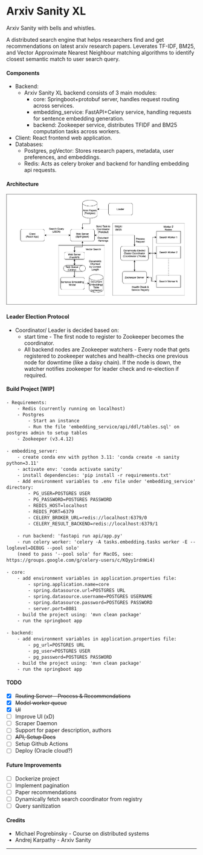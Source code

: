 # Arxiv Sanity XL

Arxiv Sanity with bells and whistles.

A distributed search engine that helps researchers find and get recommendations on latest arxiv research papers. Leverates TF-IDF, BM25, and Vector Approximate Nearest Neighbour matching algorithms to identify closest semantic match to user search query.

#### Components
- Backend:
  - Arxiv Sanity XL backend consists of 3 main modules:
      - core: Springboot+protobuf server, handles request routing across services.
      - embedding_service: FastAPI+Celery service, handling requests for sentence embedding generation.
      - backend: Zookeeper service, distributes TFIDF and BM25 computation tasks across workers.
- Client: React frontend web application.
- Databases:
    - Postgres, pgVector: Stores research papers, metadata, user preferences, and embeddings.
    - Redis: Acts as celery broker and backend for handling embedding api requests.

#### Architecture
![alt text](https://github.com/k-pratyush/arxiv-sanity-xl/blob/main/docs/architecture.png?raw=true)

#### Leader Election Protocol
- Coordinator/ Leader is decided based on:
    - start time - The first node to register to Zookeeper becomes the coordinator.
    - All backend nodes are Zookeeper watchers - Every node that gets registered to zookeeper watches and health-checks one previous node for downtime (like a daisy chain). If the node is down, the watcher notifies zookeeper for leader check and re-election if required.

#### Build Project [WIP]
```
- Requirements:
    - Redis (currently running on localhost)
    - Postgres
        - Start an instance
        - Run the file 'embedding_service/api/ddl/tables.sql' on postgres admin to setup tables
    - Zookeeper (v3.4.12)

- embedding_server:
    - create conda env with python 3.11: 'conda create -n sanity python=3.11'
    - activate env: 'conda activate sanity'
    - install dependencies: 'pip install -r requirements.txt'
    - Add environment variables to .env file under 'embedding_service' directory:
        - PG_USER=POSTGRES USER
        - PG_PASSWORD=POSTGRES PASSWORD
        - REDIS_HOST=localhost
        - REDIS_PORT=6379
        - CELERY_BROKER_URL=redis://localhost:6379/0
        - CELERY_RESULT_BACKEND=redis://localhost:6379/1

    - run backend: 'fastapi run api/app.py'
    - run celery worker: 'celery -A tasks.embedding.tasks worker -E --loglevel=DEBUG --pool solo'
    (need to pass '--pool solo' for MacOS, see: https://groups.google.com/g/celery-users/c/KQyy1rdnWi4)

- core:
    - add environment variables in application.properties file: 
        - spring.application.name=core
        - spring.datasource.url=POSTGRES URL
        - spring.datasource.username=POSTGRES USERNAME
        - spring.datasource.password=POSTGRES PASSWORD
        - server.port=8081
    - build the project using: 'mvn clean package'
    - run the springboot app

- backend:
    - add environment variables in application.properties file:
        - pg_url=POSTGRES URL
        - pg_user=POSTGRES USER
        - pg_password=POSTGRES PASSWORD
    - build the project using: 'mvn clean package'
    - run the springboot app
```

<!-- - proto compile: /Users/pratyushkerhalkar/Downloads/protoc-27-2/bin/protoc -I src/main/java/ --java_out=src/main/java/com/pratyush/docsearch/model/ src/main/java/com/pratyush/docsearch/model/search_cluster.proto
- proto compile: /Users/pratyushkerhalkar/Downloads/protoc-27-2/bin/protoc -I src/main/java/ --java_out=src/main/java/ src/main/java/com/pratyush/core/model/search_cluster.proto -->

#### TODO
- [x] ~~Routing Server - Process & Recommendations~~
- [x] ~~Model worker queue~~
- [x] ~~UI~~
- [ ] Improve UI (xD)
- [ ] Scraper Daemon
- [ ] Support for paper description, authors
- [ ] ~~API, Setup Docs~~
- [ ] Setup Github Actions
- [ ] Deploy (Oracle cloud?)

#### Future Improvements
- [ ] Dockerize project
- [ ] Implement pagination
- [ ] Paper recommendations
- [ ] Dynamically fetch search coordinator from registry
- [ ] Query sanitization

#### Credits
- Michael Pogrebinsky - Course on distributed systems
- Andrej Karpathy - Arxiv Sanity

-----------
